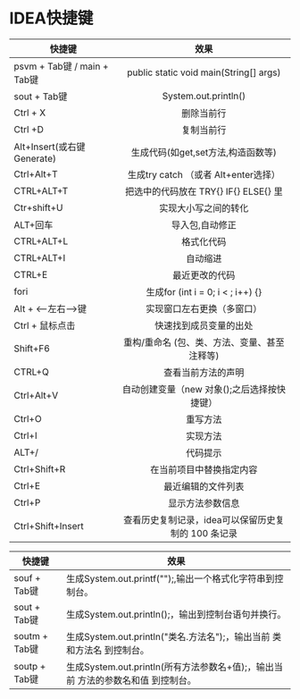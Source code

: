 # IDEA快捷键

| 快捷键                      |                        效果                         |
| --------------------------- | :-------------------------------------------------: |
| psvm + Tab键 / main + Tab键 |       public static void main(String[] args)        |
| sout + Tab键                |                System.out.println()                 |
| Ctrl + X                    |                     删除当前行                      |
| Ctrl +D                     |                     复制当前行                      |
| Alt+Insert(或右键Generate)  |         生成代码(如get,set方法,构造函数等)          |
| Ctrl+Alt+T                  |        生成try catch （或者 Alt+enter选择）         |
| CTRL+ALT+T                  |        把选中的代码放在 TRY{} IF{} ELSE{} 里        |
| Ctr+shift+U                 |                实现大小写之间的转化                 |
| ALT+回车                    |                   导入包,自动修正                   |
| CTRL+ALT+L                  |                     格式化代码                      |
| CTRL+ALT+I                  |                      自动缩进                       |
| CTRL+E                      |                   最近更改的代码                    |
| fori                        |          生成for (int i = 0; i < ; i++) {}          |
| Alt + <–左右–>键            |             实现窗口左右更换（多窗口）              |
| Ctrl + 鼠标点击             |               快速找到成员变量的出处                |
| Shift+F6                    |    重构/重命名 (包、类、方法、变量、甚至注释等)     |
| CTRL+Q                      |                 查看当前方法的声明                  |
| Ctrl+Alt+V                  |     自动创建变量（new 对象();之后选择按快捷键）     |
| Ctrl+O                      |                      重写方法                       |
| Ctrl+I                      |                      实现方法                       |
| ALT+/                       |                      代码提示                       |
| Ctrl+Shift+R                |              在当前项目中替换指定内容               |
| Ctrl+E                      |                 最近编辑的文件列表                  |
| Ctrl+P                      |                  显示方法参数信息                   |
| Ctrl+Shift+Insert           | 查看历史复制记录，idea可以保留历史复制的 100 条记录 |

| 快捷键        | 效果                                                         |
| ------------- | ------------------------------------------------------------ |
| souf + Tab键  | 生成System.out.printf("");,输出一个格式化字符串到控制台。    |
| sout + Tab键  | 生成System.out.println();，输出到控制台语句并换行。          |
| soutm + Tab键 | 生成System.out.println("类名.方法名");，输出当前 类和方法名 到控制台。 |
| soutp + Tab键 | 生成System.out.println(所有方法参数名+值);，输出当前 方法的参数名和值 到控制台。 |